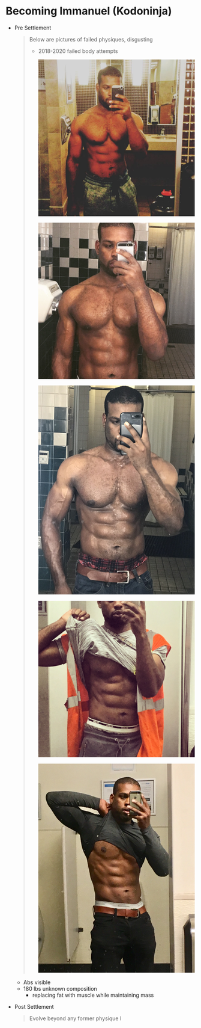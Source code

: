 # Becoming Immanuel (Kodoninja)

- Pre Settlement
    
    > Below are pictures of failed physiques, disgusting
    > 
    > - 2018-2020 failed body attempts
    >     
    >     ![20776439_10213918077376126_843462507545549089_o.jpg](Becoming%20Immanuel%20(Kodoninja)%20110e5e0bee6e80d6939ec6fd185608a4/20776439_10213918077376126_843462507545549089_o.jpg)
    >     
    >     ![IMG_0024_Original.jpg](Becoming%20Immanuel%20(Kodoninja)%20110e5e0bee6e80d6939ec6fd185608a4/IMG_0024_Original.jpg)
    >     
    >     ![IMG_0029_Original.jpg](Becoming%20Immanuel%20(Kodoninja)%20110e5e0bee6e80d6939ec6fd185608a4/IMG_0029_Original.jpg)
    >     
    >     ![IMG_0030_Original.jpg](Becoming%20Immanuel%20(Kodoninja)%20110e5e0bee6e80d6939ec6fd185608a4/IMG_0030_Original.jpg)
    >     
    >     ![IMG_0099_Original.jpg](Becoming%20Immanuel%20(Kodoninja)%20110e5e0bee6e80d6939ec6fd185608a4/IMG_0099_Original.jpg)
    >     
    - Abs visible
    - 180 lbs unknown composition
        - replacing fat with muscle while maintaining mass
- Post Settlement
    
    > Evolve beyond any former physique I